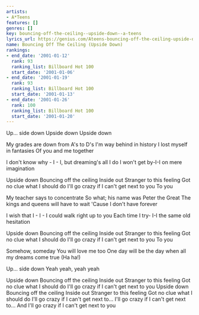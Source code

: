 ```yaml
---
artists:
- A*Teens
features: []
genres: []
key: bouncing-off-the-ceiling--upside-down--a-teens
lyrics_url: https://genius.com/Ateens-bouncing-off-the-ceiling-upside-down-lyrics
name: Bouncing Off The Ceiling (Upside Down)
rankings:
- end_date: '2001-01-12'
  rank: 93
  ranking_list: Billboard Hot 100
  start_date: '2001-01-06'
- end_date: '2001-01-19'
  rank: 93
  ranking_list: Billboard Hot 100
  start_date: '2001-01-13'
- end_date: '2001-01-26'
  rank: 100
  ranking_list: Billboard Hot 100
  start_date: '2001-01-20'
---
```

Up... side down
Upside down
Upside down


My grades are down from A's to D's
I'm way behind in history
I lost myself in fantasies
Of you and me together


I don't know why - I - I, but dreaming's all I do
I won't get by-I-I on mere imagination


Upside down
Bouncing off the ceiling
Inside out
Stranger to this feeling
Got no clue what I should do
I'll go crazy if I can't get next to you
To you


My teacher says to concentrate
So what; his name was Peter the Great
The kings and queens will have to wait
'Cause I don't have forever


I wish that I - I - I could walk right up to you
Each time I try- I-I the same old hesitation


Upside down
Bouncing off the ceiling
Inside out
Stranger to this feeling
Got no clue what I should do
I'll go crazy if I can't get next to you
To you


Somehow, someday
You will love me too
One day will be the day when all my dreams come true
(Ha ha!)


Up... side down
Yeah yeah, yeah yeah


Upside down
Bouncing off the ceiling
Inside out
Stranger to this feeling
Got no clue what I should do
I'll go crazy if I can't get next to you
Upside down
Bouncing off the ceiling
Inside out
Stranger to this feeling
Got no clue what I should do
I'll go crazy if I can't get next to...
I'll go crazy if I can't get next to...
And I'll go crazy if I can't get next to you
